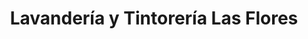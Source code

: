 ---
title: "Lavandería y Tintorería Las Flores"
url: /cusco/lavanderia-y-tintoreria-las-flores-avenida-6-los-quisuares/
shop: lavandería
---